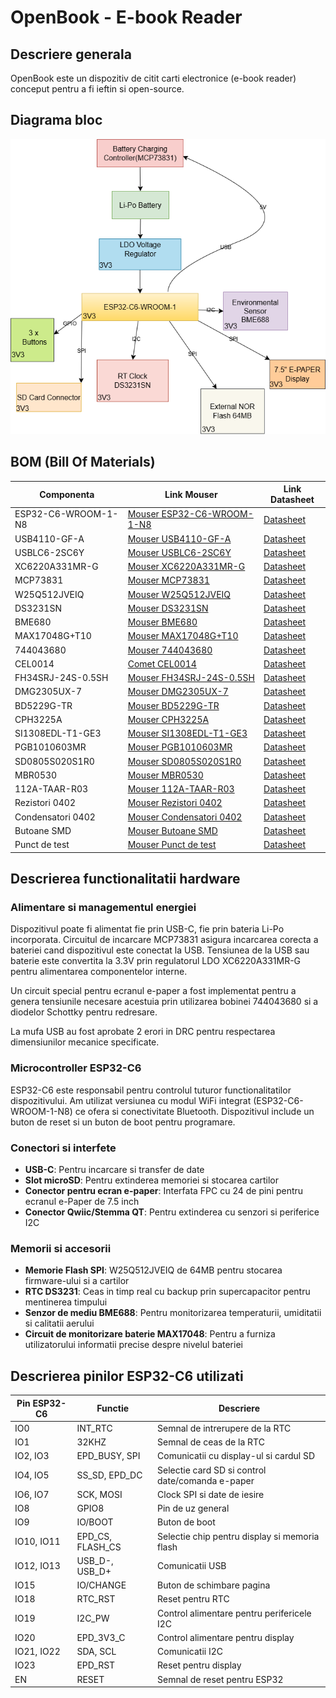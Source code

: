 # OpenBook - E-book Reader

## Descriere generala

OpenBook este un dispozitiv de citit carti electronice (e-book reader) conceput pentru a fi ieftin si open-source.

## Diagrama bloc

![Diagrama bloc](Images/block_diagram.png)

## BOM (Bill Of Materials)

| Componenta | Link Mouser | Link Datasheet |
|------------|-------------|----------------|
| ESP32-C6-WROOM-1-N8 | [Mouser ESP32-C6-WROOM-1-N8](https://eu.mouser.com/ProductDetail/Espressif-Systems/ESP32-C6-WROOM-1-N8?qs=8Wlm6%252BaMh8ST02Gmwp74cw%3D%3D) | [Datasheet](https://eu.mouser.com/datasheet/2/891/Espressif_ESP32_C6_WROOM_1__Datasheet_V0_1_PRELIMI-3239987.pdf) |
| USB4110-GF-A | [Mouser USB4110-GF-A](https://eu.mouser.com/ProductDetail/GCT/USB4110-GF-A?qs=KUoIvG%2F9IlYiZvIXQjyJeA%3D%3D) | [Datasheet](https://eu.mouser.com/datasheet/2/837/GCT_USB4110_Product_Drawing___20k_cycles-3455479.pdf) |
| USBLC6-2SC6Y | [Mouser USBLC6-2SC6Y](https://eu.mouser.com/ProductDetail/STMicroelectronics/USBLC6-2SC6Y?qs=gNDSiZmRJS%2FOgDexvXkdow%3D%3D) | [Datasheet](https://eu.mouser.com/datasheet/2/389/usblc6_2sc6y-1852505.pdf) |
| XC6220A331MR-G | [Mouser XC6220A331MR-G](https://eu.mouser.com/ProductDetail/Torex-Semiconductor/XC6220A331MR-G?qs=AsjdqWjXhJ8ZSWznL1J0gg%3D%3D) | [Datasheet](https://eu.mouser.com/datasheet/2/760/xc6220-3371556.pdf) |
| MCP73831 | [Mouser MCP73831](https://www.mouser.co.uk/ProductDetail/Microchip-Technology/MCP73831T-5ACI-OT?qs=hH%252BOa0VZEiAcgAcEkuamXg%3D%3D) | [Datasheet](https://ro.mouser.com/datasheet/2/268/MCP73831_Family_Data_Sheet_DS20001984H-3441711.pdf) |
| W25Q512JVEIQ | [Mouser W25Q512JVEIQ](https://ro.mouser.com/ProductDetail/Winbond/W25Q512JVEIQ?qs=l7cgNqFNU1jw6svr3at6tA%3D%3D) | [Datasheet](https://ro.mouser.com/datasheet/2/949/Winbond_W25Q512JV_Datasheet-3240039.pdf) |
| DS3231SN | [Mouser DS3231SN](https://ro.mouser.com/ProductDetail/Analog-Devices-Maxim-Integrated/DS3231SN?qs=1eQvB6Dk1vhUlr8%2FOrV0Fw%3D%3D) | [Datasheet](https://ro.mouser.com/datasheet/2/609/DS3231-3421123.pdf) |
| BME680 | [Mouser BME680](https://ro.mouser.com/ProductDetail/Bosch-Sensortec/BME680?qs=v271MhAjFHjo0yA%2FC4OnDQ%3D%3D) | [Datasheet](https://ro.mouser.com/datasheet/2/783/BST_BME680_DS001-1509608.pdf) |
| MAX17048G+T10 | [Mouser MAX17048G+T10](https://ro.mouser.com/ProductDetail/Analog-Devices-Maxim-Integrated/MAX17048G%2bT10?qs=D7PJwyCwLAoGnnn8jEPRBQ%3D%3D) | [Datasheet](https://ro.mouser.com/datasheet/2/609/MAX17048_MAX17049-3469099.pdf) |
| 744043680 | [Mouser 744043680](https://ro.mouser.com/ProductDetail/Wurth-Elektronik/744043680?qs=PGXP4M47uW6VkZq%252BkzjrHA%3D%3D) | [Datasheet](https://www.we-online.com/components/products/datasheet/744043680.pdf) |
| CEL0014 | [Comet CEL0014](https://www.comet.srl.ro/index.php?main_page=product_info&products_id=9078) | [Datasheet](https://www.tme.eu/Document/e0683d8c34e6d878124489f71bffb6ee/cel0014.pdf) |
| FH34SRJ-24S-0.5SH | [Mouser FH34SRJ-24S-0.5SH](https://ro.mouser.com/ProductDetail/Hirose-Connector/FH34SRJ-24S-0.5SH99?qs=vcbW%252B4%252BSTIpKBl5ap9J8Fw%3D%3D) | [Datasheet](https://ro.mouser.com/datasheet/2/185/FH34SRJ_24S_0_5SH_99__CL0580_1255_6_99_2DDrawing_0-1615044.pdf) |
| DMG2305UX-7 | [Mouser DMG2305UX-7](https://ro.mouser.com/ProductDetail/Diodes-Incorporated/DMG2305UX-7?qs=L1DZKBg7t5F%2FNBHrjfxC%252Bg%3D%3D) | [Datasheet](https://www.diodes.com/assets/Datasheets/DMG2305UX.pdf) |
| BD5229G-TR | [Mouser BD5229G-TR](https://ro.mouser.com/ProductDetail/ROHM-Semiconductor/BD5229G-TR?qs=4kLU8WoGk0vvnhrrYwdszw%3D%3D) | [Datasheet](https://fscdn.rohm.com/en/products/databook/datasheet/ic/power/voltage_detector/bd52xxg-e.pdf) |
| CPH3225A | [Mouser CPH3225A](https://ro.mouser.com/ProductDetail/Seiko-Semiconductors/CPH3225A?qs=3etwrb1wR%252BhUOph6lAO7eg%3D%3D) | [Datasheet](https://ro.mouser.com/datasheet/2/360/Seiko_Instruments_MicroBattery_E_20230330_2024Jan_-3561061.pdf) |
| SI1308EDL-T1-GE3 | [Mouser SI1308EDL-T1-GE3](https://ro.mouser.com/ProductDetail/Vishay-Siliconix/SI1308EDL-T1-GE3?qs=kOVPxiBgdnqVftjfNRVkJQ%3D%3D) | [Datasheet](https://www.vishay.com/docs/66429/si1308edl.pdf) |
| PGB1010603MR | [Mouser PGB1010603MR](https://ro.mouser.com/ProductDetail/Littelfuse/PGB1010603MR?qs=g%252BEszo6zu8N%252BmV7hYoCJ6A%3D%3D) | [Datasheet](https://www.littelfuse.com/media?resourcetype=datasheets&itemid=b074ad25-c8e4-4dfa-b37a-a17b36a02f01&filename=littelfuse-pulseguard-esd-pgb1) |
| SD0805S020S1R0 | [Mouser SD0805S020S1R0](https://ro.mouser.com/ProductDetail/AVX/SD0805S020S1R0?qs=sGAEpiMZZMvxTcfk8RxfwWWC8dzc9Nh8oqnkhGJ3%252BYE%3D) | [Datasheet](https://componentsearchengine.com/Datasheets/1/SD0805S020S1R0.pdf) |
| MBR0530 | [Mouser MBR0530](https://ro.mouser.com/ProductDetail/onsemi/MBR0530?qs=CMDrNmGUVl0RUZ%2FHn6U%2F%2FQ%3D%3D) | [Datasheet](https://www.onsemi.com/pdf/datasheet/mbr0530-d.pdf) |
| 112A-TAAR-R03 | [Mouser 112A-TAAR-R03](https://ro.mouser.com/ProductDetail/ATTEND/112A-TAAR-R03?qs=f9yNj16SXrLKR57vzCjCwQ%3D%3D) | [Datasheet](https://www.attend.com.tw/data/download/file/112A-TAAR-R03.pdf) |
| Rezistori 0402 | [Mouser Rezistori 0402](https://ro.mouser.com/c/passive-components/resistors/chip-resistor-surface-mount/?mounting%20style=SMD%2FSMT&package%20/%20case=0402%20%281005%20Metric%29) | [Datasheet](https://ro.mouser.com/datasheet/2/447/PYu_RT_1_to_0_01_RoHS_L_11-1669912.pdf) |
| Condensatori 0402 | [Mouser Condensatori 0402](https://ro.mouser.com/c/passive-components/capacitors/ceramic-capacitors/?mounting%20style=SMD%2FSMT&package%20/%20case=0402%20%281005%20Metric%29) | [Datasheet](https://ro.mouser.com/datasheet/2/281/GRM_Series_DataSheet-1524307.pdf) |
| Butoane SMD | [Mouser Butoane SMD](https://ro.mouser.com/c/electromechanical/switches/tactile-switches/?mounting%20style=SMD%2FSMT) | [Datasheet](https://ro.mouser.com/datasheet/2/307/en-b3u-1220938.pdf) |
| Punct de test | [Mouser Punct de test](https://ro.mouser.com/c/connectors/contacts-terminals/test-points/) | [Datasheet](https://ro.mouser.com/datasheet/2/273/5019-534878.pdf) |

## Descrierea functionalitatii hardware

### Alimentare si managementul energiei

Dispozitivul poate fi alimentat fie prin USB-C, fie prin bateria Li-Po incorporata. Circuitul de incarcare MCP73831 asigura incarcarea corecta a bateriei cand dispozitivul este conectat la USB. Tensiunea de la USB sau baterie este convertita la 3.3V prin regulatorul LDO XC6220A331MR-G pentru alimentarea componentelor interne.

Un circuit special pentru ecranul e-paper a fost implementat pentru a genera tensiunile necesare acestuia prin utilizarea bobinei 744043680 si a diodelor Schottky pentru redresare.

La mufa USB au fost aprobate 2 erori in DRC pentru respectarea dimensiunilor mecanice specificate.

### Microcontroller ESP32-C6

ESP32-C6 este responsabil pentru controlul tuturor functionalitatilor dispozitivului. Am utilizat versiunea cu modul WiFi integrat (ESP32-C6-WROOM-1-N8) ce ofera si conectivitate Bluetooth. Dispozitivul include un buton de reset si un buton de boot pentru programare.

### Conectori si interfete

- **USB-C**: Pentru incarcare si transfer de date
- **Slot microSD**: Pentru extinderea memoriei si stocarea cartilor
- **Conector pentru ecran e-paper**: Interfata FPC cu 24 de pini pentru ecranul e-Paper de 7.5 inch
- **Conector Qwiic/Stemma QT**: Pentru extinderea cu senzori si periferice I2C

### Memorii si accesorii

- **Memorie Flash SPI**: W25Q512JVEIQ de 64MB pentru stocarea firmware-ului si a cartilor
- **RTC DS3231**: Ceas in timp real cu backup prin supercapacitor pentru mentinerea timpului
- **Senzor de mediu BME688**: Pentru monitorizarea temperaturii, umiditatii si calitatii aerului
- **Circuit de monitorizare baterie MAX17048**: Pentru a furniza utilizatorului informatii precise despre nivelul bateriei

## Descrierea pinilor ESP32-C6 utilizati

| Pin ESP32-C6 | Functie | Descriere |
|--------------|---------|-----------|
| IO0 | INT_RTC | Semnal de intrerupere de la RTC |
| IO1 | 32KHZ | Semnal de ceas de la RTC |
| IO2, IO3 | EPD_BUSY, SPI | Comunicatii cu display-ul si cardul SD |
| IO4, IO5 | SS_SD, EPD_DC | Selectie card SD si control date/comanda e-paper |
| IO6, IO7 | SCK, MOSI | Clock SPI si date de iesire |
| IO8 | GPIO8 | Pin de uz general |
| IO9 | IO/BOOT | Buton de boot |
| IO10, IO11 | EPD_CS, FLASH_CS | Selectie chip pentru display si memoria flash |
| IO12, IO13 | USB_D-, USB_D+ | Comunicatii USB |
| IO15 | IO/CHANGE | Buton de schimbare pagina |
| IO18 | RTC_RST | Reset pentru RTC |
| IO19 | I2C_PW | Control alimentare pentru perifericele I2C |
| IO20 | EPD_3V3_C | Control alimentare pentru display |
| IO21, IO22 | SDA, SCL | Comunicatii I2C |
| IO23 | EPD_RST | Reset pentru display |
| EN | RESET | Semnal de reset pentru ESP32 |

